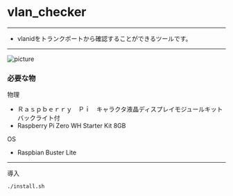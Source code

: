 # vlan_checker
---
- vlanidをトランクポートから確認することができるツールです。
---
![picture](p.jpg)
### 必要な物
物理
- Ｒａｓｐｂｅｒｒｙ　Ｐｉ　キャラクタ液晶ディスプレイモジュールキット　バックライト付
- Raspberry Pi Zero WH Starter Kit 8GB

OS
- Raspbian Buster Lite
---
導入

`./install.sh`
